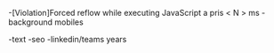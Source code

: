 -[Violation]Forced reflow while executing JavaScript a pris < N > ms
-background mobiles

-text
-seo
-linkedin/teams years